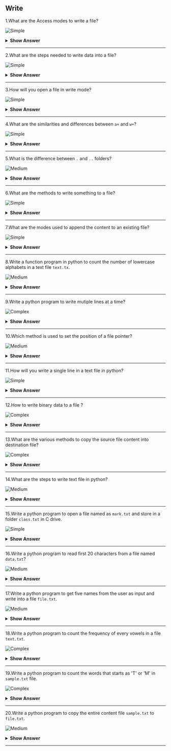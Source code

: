 ## Write

1.What are the Access modes to write a file?

![Simple](https://github.com/revaturelabs/interviewquestions/blob/dev/ComplexityTags/simple%20(2).svg)

<details><summary><b>Show Answer</b></summary>
  <blockquote>

- Whenever a text has to be written to a file, we've to open to get in to one of the specified access modes. We will open the file to browse, write or append and sometimes to do multiple operations on a file.

 1.`w` - This mode is used to open a file for writing.

 2.`w+` - Open a file for both reading and writing

 3.`wb` - This is used to open a binary file for writing.

 4.`a` - Used to open a file for writing

 5.`a+` - Opens a file for both reading and appending.
    
 </blockquote>

</details>

---

2.What are the steps needed to write data into a file?

![Simple](https://github.com/revaturelabs/interviewquestions/blob/dev/ComplexityTags/simple%20(2).svg)

<details><summary><b>Show Answer</b></summary>
  <blockquote>

 1.Find the path of the file.

 2.Open file in write mode.

 3.Write a content into a file.

 4.Close file after completing the write operation.

 5.Append the content at the end of the file.
    

</details>

---

3.How will you open a file in write mode?

![Simple](https://github.com/revaturelabs/interviewquestions/blob/dev/ComplexityTags/simple%20(2).svg)

<details><summary><b>Show Answer</b></summary>

> - First open the `.txt` file.
> - Enter he data into the file(.txt)
> - Close the file.

```python
f=open('file.txt','w')
f.write('Python is interpreted language')
f.close()
```

> - The above code opens a file in write mode and then rewrites the file ans it contains "Python is interpreted language".

</details>

---

4.What are the similarities and differences between `a+` and `w+`?

![Simple](https://github.com/revaturelabs/interviewquestions/blob/dev/ComplexityTags/simple%20(2).svg)

<details><summary><b>Show Answer</b></summary>

> - **Similarity**: In both the modes, we can do read and write operations.
> - **Difference**: In `w+` mode, file will be truncated(previous data is lost) while in a+ mode,file's existing data will not be deleted and new data will be added at the end of the file.
  
</details>

---

5.What is the difference between  `.` and `..` folders?

![Medium](https://github.com/revaturelabs/interviewquestions/blob/dev/ComplexityTags/Medium%20(2).svg)
<details><summary><b>Show Answer</b></summary>

> - In python, the `.` folder is the current folder.
> - In python, the `..` is the parent folder.
  
</details>

---

6.What are the methods to write something to a file?

![Simple](https://github.com/revaturelabs/interviewquestions/blob/dev/ComplexityTags/simple%20(2).svg)

<details><summary><b>Show Answer</b></summary>
  <blockquote>

 In python, we have two types of methods to write to a file:

 1.`Write(s)`: This method is used to write a string 's' to the stream and it will return the number of characters written.

 2.`writelines(lines)`: This method writes a list of lines into the stream and each line must have a seperator at the end of it.
    
    </blockquote>

</details>

---

7.What are the modes used to append the content to an existing file?

![Simple](https://github.com/revaturelabs/interviewquestions/blob/dev/ComplexityTags/simple%20(2).svg)

<details><summary><b>Show Answer</b></summary>

> `a` or `a+` modes are used to append the content at the end of the existing file using the `open()` method.

```python
f=open('C:\file.txt','a')
f.write("Welcome!")
f.close()
```

```python
# reading a file
f=open('C:\file.txt','r')
f.read()
f.close()
```

</details>

---

8.Write a function program in python to count the number of lowercase alphabets in a text file `text.tx`.

![Medium](https://github.com/revaturelabs/interviewquestions/blob/dev/ComplexityTags/Medium%20(2).svg)

<details><summary><b>Show Answer</b></summary>

> Consider an `text.txt` file.

```python
def countlower():
    f=open("text.txt","r")
    d=f.read()
    c=0
    for i in d:
        if i.islower():
            c=c+1
    print("Total number of lowercase in text file",c)
countlower()
```

</details>

---

9.Write a python program to write mutiple lines at a time?

![Complex](https://github.com/revaturelabs/interviewquestions/blob/dev/ComplexityTags/Complex%20(2).svg)

<details><summary><b>Show Answer</b></summary>
  <blockquote>

- In python, we have `writelines()` method to save the contents of a list object in a file.

```python
a=["Hello World.\n","welcome to International Airport.\n"]
f=open("C:\text.txt","w")
f.writelines(a)
f.close()
```
</blockquote>
</details>

---

10.Which method is used to set the position of a file pointer?

![Medium](https://github.com/revaturelabs/interviewquestions/blob/dev/ComplexityTags/Medium%20(2).svg)

<details><summary><b>Show Answer</b></summary>
  <blockquote>

 - `seek()` method is used to set the position of file pointer.
 - A file pointer denotes the position of file contents to be read or written.The file handler is called as a file pointer.
 - `tell()` method is used to return the current position of a file pointer.
    
    </blockquote>
  
</details>

---

11.How will you write a single line in a text file in python?

![Simple](https://github.com/revaturelabs/interviewquestions/blob/dev/ComplexityTags/simple%20(2).svg)

<details><summary><b>Show Answer</b></summary>
  <blockquote>

- We can use `write()` function to write a single line to a file.

```python
file=open('myfile','w')
file.write('Hello World!\n')
file.close()
```

    </blockquote>
</details>

---

12.How to write binary data to a file ?

![Complex](https://github.com/revaturelabs/interviewquestions/blob/dev/ComplexityTags/Complex%20(2).svg)
<details><summary><b>Show Answer</b></summary>
  <blockquote>

- "Binary" files are any files for which the format is not created for readable characters. Binary files will range from image files like JPEGs or GIFs, audio files like MP3s or binary document formats like Word or PDF. In python, by default files are opened in text mode. To open files in binary mode, after specifying a mode, add `b` to that.

**Example**:

```python
file=open('file.txt','w+b')
byte_arr=[125,34,240,0,100]
binary_format=bytearray(byte_arr)
a=file.write(binary_format)
print(a)
file.close()
```

**Output**:

5

 </blockquote>   
</details>

---

13.What are the various methods to copy the source file content into destination file?

![Complex](https://github.com/revaturelabs/interviewquestions/blob/dev/ComplexityTags/Complex%20(2).svg)

<details><summary><b>Show Answer</b></summary>
  <blockquote>

 - `shutil.copyfileobj()`:Used to copy the file object from source code to destination code.
 - `shutil.copyfile()`: Used to copy the contents from one file to another file.
 - `shutil.copy()`:Copy the content from source file to destination file along with the metadata.
 - `shutil.copy2()`:Copy data,timestamps of the supply file to the destination.
    
</blockquote>
  
</details>

---

14.What are the steps to write text file in python?

![Medium](https://github.com/revaturelabs/interviewquestions/blob/dev/ComplexityTags/Medium%20(2).svg)

<details><summary><b>Show Answer</b></summary>
  <blockquote>

There are four steps to write text file in python,
 - Open the `text file("text.txt")`
 - Write a text file.
 - Append a text file.
 - Finally, we need to close a text file.

    </blockquote>
</details>

---

15.Write a python program to open a file named as `mark.txt` and store in a folder `class.txt` in C drive.

![Simple](https://github.com/revaturelabs/interviewquestions/blob/dev/ComplexityTags/simple%20(2).svg)

<details><summary><b>Show Answer</b></summary>

```python
file=open("C:\\class\\mark.txt")
```

**OR**

```python
file=open("C:\class\mark.txt")
```

</details>

---

16.Write a python program to read first 20 characters from a file named `data.txt`?

![Medium](https://github.com/revaturelabs/interviewquestions/blob/dev/ComplexityTags/Medium%20(2).svg)

<details><summary><b>Show Answer</b></summary>

```python
f=open("data.txt","r")
data=f.read(20)
print(data)
```
</details>

---

17.Write a python program to get five names from the user as input and write into a file `file.txt`.

![Medium](https://github.com/revaturelabs/interviewquestions/blob/dev/ComplexityTags/Medium%20(2).svg)

<details><summary><b>Show Answer</b></summary>

```python
f = open("file.txt","w")
for i in range(5):
   n = input("Enter name")
   f.write(n)
f.close()
```
</details>

---

18.Write a python program to count the frequency of every vowels in a file `text.txt`.

![Complex](https://github.com/revaturelabs/interviewquestions/blob/dev/ComplexityTags/Complex%20(2).svg)

<details><summary><b>Show Answer</b></summary>

```python
f = open("text.txt", "r")
d = f.read()
va=ve=vo=vu=vi=0
for i in d:
     if i=='a' or i=='A':
         va=va+1
     if i=='e' or i=='E':
         ve=ve+1
     if i=='i' or i=='I':
         vi=vi+1
     if i=='o' or i=='O':
         vo=vo+1
     if i=='u' or i=='U':
         vu=vu+1
print("Freq of vowel \"a\" is", va)
print("Freq of vowel \"e\" is", ve)
print("Freq of vowel \"i\" is", vi)
print("Freq of vowel \"o\" is", vo)
print("Freq of vowel \"u\" is", vu)
```

</details>

---

19.Write a python program to count the words that starts as 'T' or 'M' in `sample.txt` file.

![Complex](https://github.com/revaturelabs/interviewquestions/blob/dev/ComplexityTags/Complex%20(2).svg)

<details><summary><b>Show Answer</b></summary>

```python
file=open("sample.txt", "r")
d=file.readlines()
c=0
for i in d:
     if i[0] == 'M' or i[0] == 'T':
        c=c+1
print("Total lines are :", c)

```

</details>

---

20.Write a python program to copy the entire content file `sample.txt` to `file.txt`.

![Medium](https://github.com/revaturelabs/interviewquestions/blob/dev/ComplexityTags/Medium%20(2).svg)

<details><summary><b>Show Answer</b></summary>
  
> First, read the content from one file and write to another file.
We want to copy the entire file content to another text file. 
  
```python
f = open("file.txt", "r")
f1 = open("sample.txt", "w")
d = f.read()
f1.write(d)
f.close()
f1.close()
```

</details>

---
